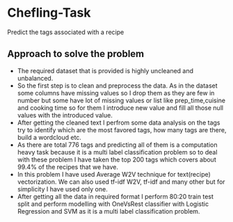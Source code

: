 # Chefling-Task
Predict the tags associated with a recipe
## Approach to solve the problem

* The required dataset that is provided is highly uncleaned and unbalanced.
* So the first step is to clean and preprocess the data. As in the dataset some columns have missing values so I drop them as they are few in number but some have lot of missing values or list like prep_time,cuisine and cooking time so for them I introduce new value and fill all those null values with the introduced value.
* After getting the cleaned text I perfrom some data analysis on the tags try to identify which are the most favored tags, how many tags are there, build a wordcloud etc.
* As there are total 776 tags and predicting all of them is a computation heavy task because it is a multi label classification problem so to deal with these problem I have taken the top 200 tags which covers about 99.4% of the recipes that we have.
* In this problem I have used Average W2V technique for text(recipe) vectorization. We can also used tf-idf W2V, tf-idf and many other but for simplicity I have used only one.
* After getting all the data in required format I perform 80:20 train test split and perform modelling with OneVsRest classifier with Logistic Regression and SVM as it is a multi label classification problem.
